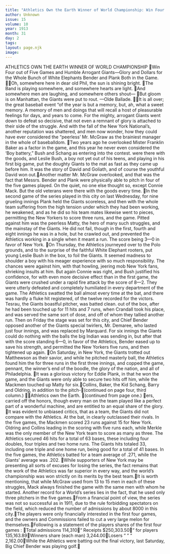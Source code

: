 ```yaml
---
title: "Athletics Own the Earth Winner of World Championship: Win Four out of Five Games and Humble Arrogant Giants—Glory and Dollars for the Whole Bunch of White Elephants Bender and Plank Both in the Game." 
author: Unknown
issue: 15
volume: 10
year: 1913
month: 31
day: 2
tags:
layout: page.njk
image:
---
```

ATHLETICS OWN THE EARTH WINNER OF WORLD CHAMPIONSHIP Win Four out of Five Games and Humble Arrogant Giants—Glory and Dollars for the Whole Bunch of White Elephants Bender and Plank Both in the Game. Oh, somewhere here in dear old Phil, the sun is shining bright. The Band is playing somewhere, and somewhere hearts are light. And somewhere men are laughing, and somewhere others shout— But gloom is on Manhattan, the Giants were put to rout. —Olde Ballade. It is all over; the great baseball event “of the year is but a memory, but, ah, what a sweet memory. A memory of men and doings that will recall a host of pleasurable feelings for days, and years to come. For the mighty, arrogant Giants went down to defeat so decisive, that not even a remnant of glory is attached to their side of the struggle. And with the fall of the New York National’s, another reputation was shattered, and men now wonder, how they could have ever considered the “peerless’ Mr. McGraw as the brainiest manager in the whole of baseballdom. Two years ago he overlooked Mister Franklin Baker as a factor in the game, and this year he never even considered the ‘Boy battery,” Bush and Schang as entering into the contest. were there with the goods, and Leslie Bush, a boy not yet out of his teens, and playing in his first big game, put the doughty Giants to the mat as fast as they came up before him. It was the story of David and Goliath, and of course the youthful David won out.Another matter Mr. McGraw overlooked, and that was the fact that Messrs. Bender and Plank were physically able to pitch in four of the five games played. On the quiet, no one else thought so, except Connie Mack. But the old veterans were there with the goods every time. In the second game of the series played in this city on last Wednesday, for nine grueling innings Plank held the Giants scoreless, and then with the whole team suffering from the high tension under which they had been working, he weakened, and as he did so his team mates likewise went to pieces, permitting the New Yorkers to score three runs, and the game. Pitted against him was the peerless Matty, the hero of many such struggles, and the mainstay of the Giants. He did not fail, though in the first, fourth and eight innings he was in a hole, but he crawled out, and prevented the Athletics working in a single when it meant a run. The score being 3—0 in favor of New York. On Thursday, the Athletics journeyed over to the Polo grounds, and to the surprise of the faithful White Elephant rooters, put young Leslie Bush in the box, to foil the Giants. It seemed madness to shoulder a boy with his meager experience with so much responsibility. The chances were against him, with that howling, jeering mob New York fans, shrieking insults at him. But again Connie was right, and Bush justified his confidence, for with even more decisive effect than in the first game, the Giants were crushed under a rapid fire attack by the score of 8—2. They were utterly defeated and completely humiliated in every department of the game. The Athletics swatted the ball almost every time at the bat, and there was hardly a fluke hit registered, of the twelve recorded for the victors. Tesrau, the Giants boastful pitcher, was batted clean. out of the box, after he had been touched up for 11 hits and 7 runs, when Crandall took his place, and was served the same sort of dose, and off of whom they tallied another run. Then on Friday the stage was set for this city, and Chief Bender opposed another of the Giants special twirlers, Mr. Demaree, who lasted just four innings, and was replaced by Marquard. For six innings the Giants could do nothing with the balls the big Indian was sending in, but after that with the score standing 6—0, in favor of the Athletics, Bender eased up to save his strength, and permitted the New Yorkers five runs, and then tightened up again. On Saturday, in New York, the Giants trotted out Matthewson as their savior, and while he pitched masterly ball, the Athletics found him the for three runs in the first three innings, and copped the game, pennant, the winner’s end of the boodle, the glory of the nation, and all of Philadelphia. It was a glorious victory for Eddie Plank, in that he won the game, and the Giants were only able to secure two hits off him, while the Mackmen touched up Matty for six.Collins, Baker, the Kid Schang, Barry and Oldring, in addition to the pitch-(continued on page four, third column.) Athletics own the Earth. (continued from page one.) ers, carried off the honors, though every man on the team played like a perfect part of a wonderful machine, and are entitled to an equal share of the glory. It was evident to unbiased critics, that as a team, the Giants did not compare with the Athletics. At the bat, in clearly outclassed their rivals. In the five games, the Mackmen scored 23 runs against 15 for New York. Oldring and Collins leading in the scoring with five runs each, while Merkle was the only member of the New York team to score as many as three. The Athletics secured 46 hits for a total of 63 bases, these including four doubles, four triples and two home runs. The Giants hits totaled 33, including one triple and one home run, being good for a total of 41 bases. In the five games, the Athletics batted for a team average of .271, while the Giants’ average was .202. While supporters of New York may be presenting all sorts of excuses for losing the series, the fact remains that the work of the Athletics was far superior in every way, and the world’s championship was won strictly on its merits by the best team.It is worth mentioning, that while McGraw used from 13 to 15 men in each of these struggles, Mack always finished the game with the same men with whom he started. Another record for a World’s series lies in the fact, that he used only three pitchers in the five games.From a financial point of view, the series was not so successful as in 1911, due to the rule forbidding spectators on the field, which reduced the number of admissions by about 8000 in this city.The players were only financially interested in the first four games, and the owners and Commissions failed to cut a very large melon for themselves.Following is a statement of the players shares of the first four games :  Total admissions 114,310“ Receipts $250,303.50“ for players 135,163.89Winners share (each man) 3,244.00Losers “ “ “ 2,162.00While the Athletics were batting out the final victory, last Saturday, Big Chief Bender was playing golf.
